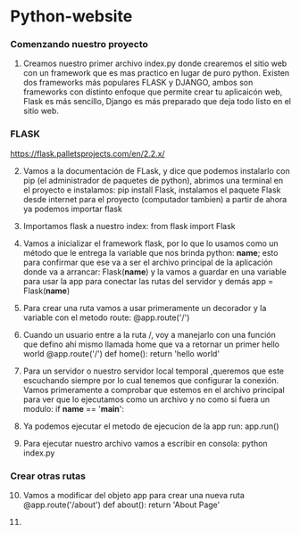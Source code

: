 # Python-website

### Comenzando nuestro proyecto

1. Creamos nuestro primer archivo index.py donde crearemos el sitio web con un framework que es mas practico en lugar de puro python. Existen dos frameworks más populares FLASK y DJANGO, ambos son frameworks con distinto enfoque que permite crear tu aplicaicón web, Flask es más sencillo, Django es más preparado que deja todo listo en el sitio web.

### FLASK

https://flask.palletsprojects.com/en/2.2.x/

2. Vamos a la documentación de FLask, y dice que podemos instalarlo con pip (el administrador de paquetes de python), abrimos una terminal en el proyecto e instalamos: pip install Flask, instalamos el paquete Flask desde internet para el proyecto (computador tambien) a partir de ahora ya podemos importar flask

3. Importamos flask a nuestro index: from flask import Flask

4. Vamos a inicializar el framework flask, por lo que lo usamos como un método que le entrega la variable que nos brinda python: __name__; esto para confirmar que ese va a ser el archivo principal de la aplicación donde va a arrancar: Flask(__name__) y la vamos a guardar en una variable para usar la app para conectar las rutas del servidor y demás
    app = Flask(__name__)

5. Para crear una ruta vamos a usar primeramente un decorador y la variable con el metodo route: 
            @app.route('/')

6. Cuando un usuario entre a la ruta /, voy a manejarlo con una función que defino ahí mismo llamada home que va a retornar un primer hello world
            @app.route('/')
            def home():
            return 'hello world'

7. Para un servidor o nuestro servidor local temporal ,queremos que este escuchando siempre por lo cual tenemos que configurar la conexión.
    Vamos primeramente a comprobar que estemos en el archivo principal para ver que lo ejecutamos como un archivo y no como si fuera un modulo:
    if __name__ == '__main__':

8. Ya podemos ejecutar el metodo de ejecucion de la app run: 
    app.run()

9. Para ejecutar nuestro archivo vamos a escribir en consola: python index.py

### Crear otras rutas

10. Vamos a modificar del objeto app para crear una nueva ruta
        @app.route('/about')
        def about():
            return 'About Page'

11. 